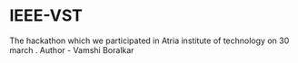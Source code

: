 # IEEE-VST
The hackathon which we participated in Atria institute of technology on 30 march .
Author - Vamshi Boralkar
